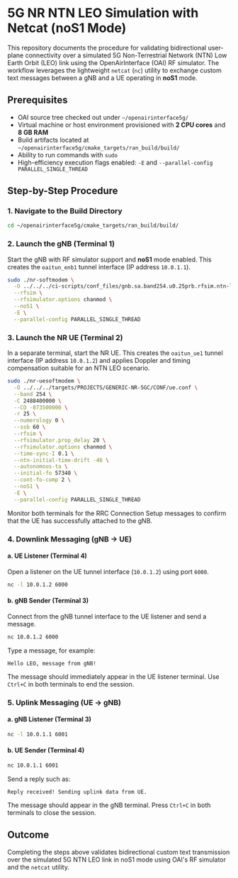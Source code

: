 # 5G NR NTN LEO Simulation with Netcat (noS1 Mode)

This repository documents the procedure for validating bidirectional user-plane connectivity over a simulated 5G Non-Terrestrial Network (NTN) Low Earth Orbit (LEO) link using the OpenAirInterface (OAI) RF simulator. The workflow leverages the lightweight `netcat` (`nc`) utility to exchange custom text messages between a gNB and a UE operating in **noS1** mode.

## Prerequisites

- OAI source tree checked out under `~/openairinterface5g/`
- Virtual machine or host environment provisioned with **2 CPU cores** and **8 GB RAM**
- Build artifacts located at `~/openairinterface5g/cmake_targets/ran_build/build/`
- Ability to run commands with `sudo`
- High-efficiency execution flags enabled: `-E` and `--parallel-config PARALLEL_SINGLE_THREAD`

## Step-by-Step Procedure

### 1. Navigate to the Build Directory

```bash
cd ~/openairinterface5g/cmake_targets/ran_build/build/
```

### 2. Launch the gNB (Terminal 1)

Start the gNB with RF simulator support and **noS1** mode enabled. This creates the `oaitun_enb1` tunnel interface (IP address `10.0.1.1`).

```bash
sudo ./nr-softmodem \
  -O ../../../ci-scripts/conf_files/gnb.sa.band254.u0.25prb.rfsim.ntn-leo.conf \
  --rfsim \
  --rfsimulator.options chanmod \
  --noS1 \
  -E \
  --parallel-config PARALLEL_SINGLE_THREAD
```

### 3. Launch the NR UE (Terminal 2)

In a separate terminal, start the NR UE. This creates the `oaitun_ue1` tunnel interface (IP address `10.0.1.2`) and applies Doppler and timing compensation suitable for an NTN LEO scenario.

```bash
sudo ./nr-uesoftmodem \
  -O ../../../targets/PROJECTS/GENERIC-NR-5GC/CONF/ue.conf \
  --band 254 \
  -C 2488400000 \
  --CO -873500000 \
  -r 25 \
  --numerology 0 \
  --ssb 60 \
  --rfsim \
  --rfsimulator.prop_delay 20 \
  --rfsimulator.options chanmod \
  --time-sync-I 0.1 \
  --ntn-initial-time-drift -46 \
  --autonomous-ta \
  --initial-fo 57340 \
  --cont-fo-comp 2 \
  --noS1 \
  -E \
  --parallel-config PARALLEL_SINGLE_THREAD
```

Monitor both terminals for the RRC Connection Setup messages to confirm that the UE has successfully attached to the gNB.

### 4. Downlink Messaging (gNB → UE)

#### a. UE Listener (Terminal 4)

Open a listener on the UE tunnel interface (`10.0.1.2`) using port `6000`.

```bash
nc -l 10.0.1.2 6000
```

#### b. gNB Sender (Terminal 3)

Connect from the gNB tunnel interface to the UE listener and send a message.

```bash
nc 10.0.1.2 6000
```

Type a message, for example:

```
Hello LEO, message from gNB!
```

The message should immediately appear in the UE listener terminal. Use `Ctrl+C` in both terminals to end the session.

### 5. Uplink Messaging (UE → gNB)

#### a. gNB Listener (Terminal 3)

```bash
nc -l 10.0.1.1 6001
```

#### b. UE Sender (Terminal 4)

```bash
nc 10.0.1.1 6001
```

Send a reply such as:

```
Reply received! Sending uplink data from UE.
```

The message should appear in the gNB terminal. Press `Ctrl+C` in both terminals to close the session.

## Outcome

Completing the steps above validates bidirectional custom text transmission over the simulated 5G NTN LEO link in noS1 mode using OAI's RF simulator and the `netcat` utility.
